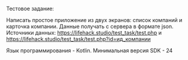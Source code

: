 Тестовое задание:

Написать простое приложение из двух экранов: список компаний и карточка компании. 
Данные получать с сервера в формате json.
Источники данных: https://lifehack.studio/test_task/test.php и https://lifehack.studio/test_task/test.php?id=ид_компании

Язык программирования - Kotlin. Минимальная версия SDK - 24
